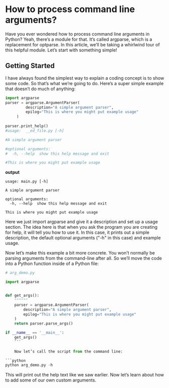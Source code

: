 # How to process command line arguments?
Have you ever wondered how to process command line arguments in Python? Yeah, there’s a module for that. It’s called argparse, which is a replacement for optparse. In this article, we’ll be taking a whirlwind tour of this helpful module. Let’s start with something simple!

## Getting Started
I have always found the simplest way to explain a coding concept is to show some code. So that’s what we’re going to do. Here’s a super simple example that doesn’t do much of anything:

```python
import argparse
parser = argparse.ArgumentParser(
         description="A simple argument parser",
         epilog="This is where you might put example usage"
     )
 
parser.print_help()
#usage:  __ed_file.py [-h]

#A simple argument parser

#optional arguments:
#  -h, --help  show this help message and exit

#This is where you might put example usage
```
**output**
```
usage: main.py [-h]

A simple argument parser

optional arguments:
  -h, --help  show this help message and exit

This is where you might put example usage
```
Here we just import argparse and give it a description and set up a usage section. The idea here is that when you ask the program you are creating for help, it will tell you how to use it. In this case, it prints out a simple description, the default optional arguments ("-h" in this case) and example usage.

Now let’s make this example a bit more concrete. You won’t normally be parsing arguments from the command-line after all. So we’ll move the code into a Python function inside of a Python file:
```python
# arg_demo.py

import argparse


def get_args():
    """"""
    parser = argparse.ArgumentParser(
        description="A simple argument parser",
        epilog="This is where you might put example usage"
    )
    return parser.parse_args()

if __name__ == '__main__':
    get_args()
    ```
    
    Now let’s call the script from the command line:

```python
python arg_demo.py -h
```
This will print out the help text like we saw earlier. Now let’s learn about how to add some of our own custom arguments.


